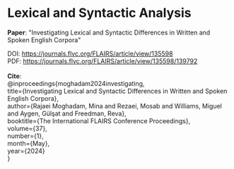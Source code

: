 # **Lexical and Syntactic Analysis**
**Paper**: "Investigating Lexical and Syntactic Differences in Written and Spoken English Corpora"

DOI:  https://journals.flvc.org/FLAIRS/article/view/135598 <br />
PDF:  https://journals.flvc.org/FLAIRS/article/view/135598/139792 <br />
<br />
**Cite**: <br />
@inproceedings{moghadam2024investigating, <br />
title={Investigating Lexical and Syntactic Differences in Written and Spoken English Corpora}, <br />
author={Rajaei Moghadam, Mina and Rezaei, Mosab and Williams, Miguel and Aygen, Gülşat and Freedman, Reva}, <br />
booktitle={The International FLAIRS Conference Proceedings}, <br />
volume={37}, <br />
number={1}, <br />
month={May}, <br />
year={2024} <br />
}

